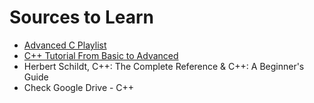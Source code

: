# Sources to Learn

- [Advanced C Playlist](https://www.youtube.com/playlist?list=PL71Y0EmrppR0KyZvQWj63040UEzKQU7n8)
- [C++ Tutorial From Basic to Advanced](https://youtu.be/mUQZ1qmKlLY?si=bve41KxK7-wk_zW3)
- Herbert Schildt, C++: The Complete Reference & C++: A Beginner's Guide
- Check Google Drive - C++
